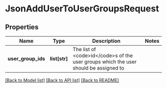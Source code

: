 # JsonAddUserToUserGroupsRequest

## Properties
Name | Type | Description | Notes
------------ | ------------- | ------------- | -------------
**user_group_ids** | **list[str]** | The list of &lt;code&gt;id&lt;/code&gt;s of the user groups which the user should be assigned to | 

[[Back to Model list]](../README.md#documentation-for-models) [[Back to API list]](../README.md#documentation-for-api-endpoints) [[Back to README]](../README.md)


